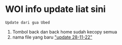 # WOI info update liat sini
```
Update dari gua Ubed
```
1. Tombol back dan back home sudah kecopy semua
2. nama file yang baru ["update 28-11-22"](https://github.com/AhmadUbaidillah12/KDA-web/blob/main/kda-web%20281122.zip)
